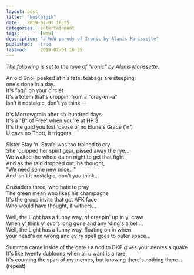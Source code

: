 ```yaml
---
layout: post
title:  "Nostalgik"
date:   2019-07-01 16:55
categories:  entertainment
tags:        [wow]
description: "a WoW parody of Ironic by Alanis Morissette"
published:   true
lastmod:     2019-07-01 16:55
---
```


_The following is set to the tune of "Ironic" by Alanis Morissette._

An old Gnoll peeked at his fate: teabags are steeping;<br>
one's done in a day.<br>
It's "agi" on your circlét<br>
It's a totem that's droppin' from a "dray-en-a"<br>
Isn't it nostalgic, don't ya think --

It's Morrowgrain after six hundred days<br>
It's a "B" of Free' when you're at HP 3<br>
It's the gold you lost 'cause o' no Elune's Grace ('n') <br>
U gave no Thott, it triggers

Sister Stay 'n' Strafe was too trained to cry<br>
She 'quipped her spirit gear, pissed away the rye...<br>
We waited the whole damn night to get that fight<br>
And as the raid dropped out, he thought,<br>
"We need some new mice..."<br>
And isn't it nostalgic, don't you think...

Crusaders three, who hate to pray<br>
The green mean who likes his champagne<br>
It's the group invite that got AFK fade<br>
Who would have thought, it withers...

Well, the Light has a funny way, of creepin' up in y' craw<br>
When y' think y' sub's long gone and any 'ding's a bell...<br>
Well, the Light has a funny way, floating on in when<br>
your head's on wrong and ev'ry spell goes to outer space...

Summon came inside of the gate / a nod to DKP gives your nerves a quake<br>
It's like twenty dubloons when all u want is a rare<br>
It's counting the span of my memes, but knowing there's nothing there...<br>
(repeat)